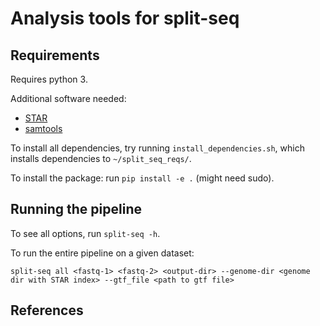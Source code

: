 # Analysis tools for split-seq

## Requirements

Requires python 3.

Additional software needed:

- [STAR](https://github.com/alexdobin/STAR)
- [samtools](https://github.com/samtools/samtools)

To install all dependencies, try running `install_dependencies.sh`, which installs dependencies to `~/split_seq_reqs/`.

To install the package: run `pip install -e .` (might need sudo).

## Running the pipeline

To see all options, run `split-seq -h`.

To run the entire pipeline on a given dataset:

`split-seq all <fastq-1> <fastq-2> <output-dir> --genome-dir <genome dir with STAR index> --gtf_file <path to gtf file>`

## References
